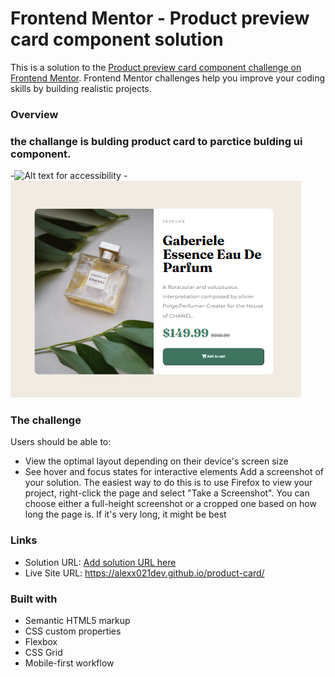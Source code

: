 # Frontend Mentor - Product preview card component solution

This is a solution to the [Product preview card component challenge on Frontend Mentor](https://www.frontendmentor.io/challenges/product-preview-card-component-GO7UmttRfa). Frontend Mentor challenges help you improve your coding skills by building realistic projects. 


### Overview

### the challange is bulding product card to parctice bulding ui component.
  -![Alt text for accessibility](/images/screenshot.png)
  -![Alt text for accessibility](/images/desktop.png)
### The challenge

Users should be able to:

- View the optimal layout depending on their device's screen size
- See hover and focus states for interactive elements
Add a screenshot of your solution. The easiest way to do this is to use Firefox to view your project, right-click the page and select "Take a Screenshot". You can choose either a full-height screenshot or a cropped one based on how long the page is. If it's very long, it might be best 

### Links
- Solution URL: [Add solution URL here](https://your-solution-url.com)
- Live Site URL: https://alexx021dev.github.io/product-card/
### Built with

- Semantic HTML5 markup
- CSS custom properties
- Flexbox
- CSS Grid
- Mobile-first workflow
